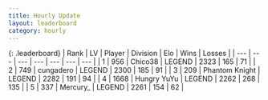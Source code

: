 ```yaml
---
title: Hourly Update
layout: leaderboard
category: hourly
---
```


{: .leaderboard}
| Rank | LV | Player | Division | Elo | Wins | Losses |
| --- | --- | --- | --- | --- | --- | --- |
| <span data-change="0">1</span> | 956 | <span title="ID: 409927">Chico38</span> | LEGEND | <span data-change="0">2323</span> | <span data-change="0">165</span> | <span data-change="0">71</span> |
| <span data-change="0">2</span> | 749 | <span title="ID: 54134">cungadero</span> | LEGEND | <span data-change="0">2300</span> | <span data-change="0">185</span> | <span data-change="0">91</span> |
| <span data-change="0">3</span> | 209 | <span title="ID: 742939">Phantom Knight</span> | LEGEND | <span data-change="0">2282</span> | <span data-change="0">191</span> | <span data-change="0">94</span> |
| <span data-change="0">4</span> | 1668 | <span title="ID: 366840">Hungry YuYu</span> | LEGEND | <span data-change="0">2262</span> | <span data-change="0">268</span> | <span data-change="0">135</span> |
| <span data-change="0">5</span> | 337 | <span title="ID: 680422">Mercury_</span> | LEGEND | <span data-change="0">2261</span> | <span data-change="0">154</span> | <span data-change="0">62</span> |
